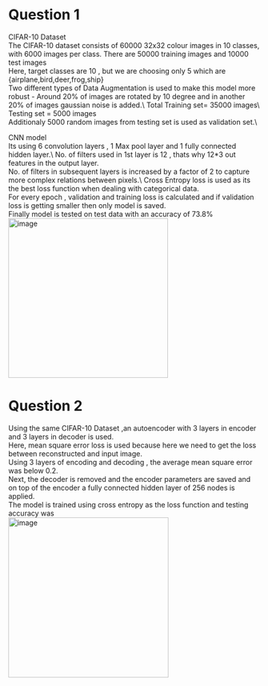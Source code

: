 # Question 1
CIFAR-10 Dataset\
The CIFAR-10 dataset consists of 60000 32x32 colour images in 10 classes, with 6000 images per class. There are 50000 training images and 10000 test images\
Here, target classes are 10 , but we are choosing only 5 which are {airplane,bird,deer,frog,ship}\
Two different types of Data Augmentation is used to make this model more robust - Around 20% of images are rotated by 10 degree and in another 20% of images gaussian noise is added.\ 
Total Training set= 35000 images\ 
Testing set = 5000 images\
Additionaly 5000 random images from testing set is used as validation set.\

CNN model\
Its using 6 convolution layers , 1 Max pool layer and 1 fully connected hidden layer.\ 
No. of filters used in 1st layer is 12 , thats why 12*3 out features in the output layer.\
No. of filters in subsequent layers is increased by a factor of 2 to capture more complex relations between pixels.\ 
Cross Entropy loss is used as its the best loss function when dealing with categorical data.\
For every epoch , validation and training loss is calculated and if validation loss is getting smaller then only model is saved.\
Finally model is tested on test data with an accuracy of 73.8%\
<img width="319" alt="image" src="https://user-images.githubusercontent.com/124059983/218474381-d5b41407-c46c-4510-bbfb-1a3357524eb2.png">


# Question 2
Using the same CIFAR-10 Dataset ,an autoencoder with 3 layers in encoder and 3 layers in decoder is used.\
Here, mean square error loss is used because here we need to get the loss between reconstructed and input image.\
Using 3 layers of encoding and decoding , the average mean square error was below 0.2.\
Next, the decoder is removed and the encoder parameters are saved and on top of the encoder a fully connected hidden layer of 256 nodes is applied.\
The model is trained using cross entropy as the loss function and testing accuracy was \
<img width="320" alt="image" src="https://user-images.githubusercontent.com/124059983/218472567-ad4ff24d-b333-4bec-8713-7446bbbe57c4.png">


